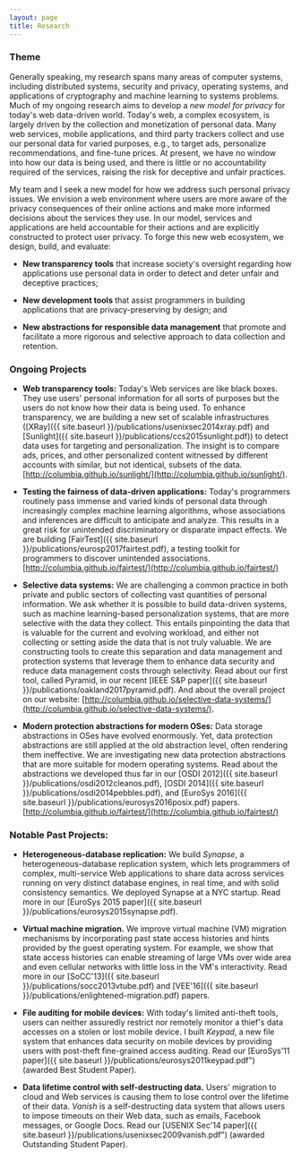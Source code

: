 ```yaml
---
layout: page
title: Research
---
```


### Theme

Generally speaking, my research spans many areas of computer systems, including distributed systems,
security and privacy, operating systems, and applications of cryptography and machine learning to systems problems.
Much of my ongoing research aims to develop a *new model for privacy* for today's web data-driven world.
Today's web, a complex ecosystem, is largely driven by the collection and monetization of personal data.
Many web services, mobile applications, and third party trackers collect and use our personal data for varied purposes, e.g., to target
ads, personalize recommendations, and fine-tune prices.
At present, we have no window into how our data is being used, and there is little or no accountability required of the services, raising the risk for deceptive and unfair practices.

My team and I seek a new model for how we address such personal privacy issues.
We envision a web environment where users are more aware of the privacy consequences of their online actions and make more informed decisions about the services they use.
In our model, services and applications are held accountable for their actions and are explicitly constructed to protect user privacy.
To forge this new web ecosystem, we design, build, and evaluate:

* **New transparency tools** that increase society's oversight regarding how applications use personal data in order to detect and deter
unfair and deceptive practices;

* **New development tools** that assist programmers in building applications that are privacy-preserving by design; and

* **New abstractions for responsible data management** that promote and facilitate a more rigorous and selective approach to data collection
and retention.


### Ongoing Projects

* **Web transparency tools:**
  Today's Web services are like black boxes. They use users' personal
information for all sorts of purposes but the users do not know how their data is being used.
To enhance transparency, we are building a new set of scalable infrastructures
([XRay]({{ site.baseurl }}/publications/usenixsec2014xray.pdf) and
[Sunlight]({{ site.baseurl }}/publications/ccs2015sunlight.pdf)) to detect data uses for
targeting and personalization. The insight is to compare ads, prices, and other personalized
content witnessed by different accounts with similar, but not identical, subsets of the data.
[http://columbia.github.io/sunlight/](http://columbia.github.io/sunlight/).

* **Testing the fairness of data-driven applications:**
  Today's programmers routinely pass immense and varied kinds of personal
  data through increasingly complex machine learning algorithms, whose
  associations and inferences are difficult to anticipate and analyze.
  This results in a great risk for unintended discriminatory or disparate
  impact effects.
  We are building [FairTest]({{ site.baseurl }}/publications/eurosp2017fairtest.pdf), a
  testing toolkit for programmers to discover unintended associations.
  [http://columbia.github.io/fairtest/](http://columbia.github.io/fairtest/)

* **Selective data systems:**
  We are challenging a common practice in both private and public sectors of collecting vast
quantities of personal information. We ask whether it is possible to build data-driven systems,
such as machine learning-based personalization systems, that are more selective with the data
they collect. This entails pinpointing the data that is valuable for the current and evolving
workload, and either not collecting or setting aside the data that is not truly valuable.
We are constructing tools to create this separation and data management and protection systems
that leverage them to enhance data security and reduce data management costs through selectivity.
Read about our first tool, called Pyramid, in our recent [IEEE S&P paper]({{ site.baseurl }}/publications/oakland2017pyramid.pdf).
And about the overall project on our website: [http://columbia.github.io/selective-data-systems/](http://columbia.github.io/selective-data-systems/).

* **Modern protection abstractions for modern OSes:**
Data storage abstractions in OSes have
evolved enormously. Yet, data protection abstractions are still applied at the old abstraction
level, often rendering them ineffective. We are investigating new data protection abstractions
that are more suitable for modern operating systems.
Read about the abstractions we developed thus far in our [OSDI 2012]({{ site.baseurl }}/publications/osdi2012cleanos.pdf),
[OSDI 2014]({{ site.baseurl }}/publications/osdi2014pebbles.pdf), and [EuroSys 2016]({{ site.baseurl }}/publications/eurosys2016posix.pdf)
papers.
[http://columbia.github.io/fairtest/](http://columbia.github.io/fairtest/)

### Notable Past Projects:

* **Heterogeneous-database replication:**
  We build <i>Synapse</i>, a heterogeneous-database replication system,
  which lets programmers of complex, multi-service Web applications to share
  data across services running on very distinct database engines, in real time,
  and with solid consistency semantics.
  We deployed Synapse at a NYC startup.
  Read more in our [EuroSys 2015 paper]({{ site.baseurl }}/publications/eurosys2015synapse.pdf).

* **Virtual machine migration.**
  We improve virtual machine (VM) migration mechanisms
  by incorporating past state access histories and hints provided
  by the guest operating system.
  For example, we show that state access histories can enable streaming of
  large VMs over wide area and even cellular networks with little loss in the
  VM's interactivity.
  Read more in our [SoCC'13]({{ site.baseurl }}/publications/socc2013vtube.pdf) and
  [VEE'16]({{ site.baseurl }}/publications/enlightened-migration.pdf) papers.

* **File auditing for mobile devices:**
  With today's limited anti-theft tools, users can neither assuredly restrict nor
  remotely monitor a thief's data accesses on a stolen or lost mobile device. I
  built <i>Keypad</i>, a new file system that enhances data security on
  mobile devices by providing users with post-theft fine-grained access auditing.
  Read our [EuroSys'11 paper]({{ site.baseurl }}/publications/eurosys2011keypad.pdf")
  (awarded Best Student Paper).

* **Data lifetime control with self-destructing data.**
  Users' migration to cloud and Web services is causing them to lose
  control over the lifetime of their data. <i>Vanish</i> is a self-destructing data
  system that allows users to impose timeouts on their Web data, such as emails,
  Facebook messages, or Google Docs.
  Read our [USENIX Sec'14 paper]({{ site.baseurl }}/publications/usenixsec2009vanish.pdf")
  (awarded Outstanding Student Paper).

